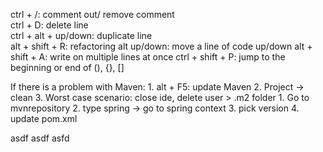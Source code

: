ctrl + /: comment out/ remove comment<br>
ctrl + D: delete line<br>
ctrl + alt + up/down: duplicate line<br>
alt + shift + R: refactoring
alt up/down: move a line of code up/down
alt + shift + A: write on multiple lines at once
ctrl + shift + P: jump to the beginning or end of (), {}, []

<Maven>
If there is a problem with Maven:
1. alt + F5: update Maven
2. Project -> clean
3. Worst case scenario: close ide, delete user > .m2 folder

<Spring library setting>
1. Go to mvnrepository
2. type spring -> go to spring context
3. pick version
4. update pom.xml


asdf
asdf
asfd
